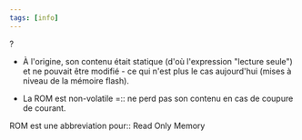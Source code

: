 ```yaml
---
tags: [info]
---
```


?
- À l'origine, son contenu était statique (d'où l'expression "lecture seule") et ne pouvait être modifié - ce qui n'est plus le cas aujourd'hui (mises à niveau de la mémoire flash).

- La ROM est non-volatile =:: ne perd pas son contenu en cas de coupure de courant.

ROM est une abbreviation pour:: Read Only Memory